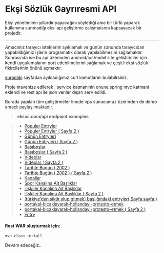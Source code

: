 Ekşi Sözlük Gayrıresmi API
===================


Ekşi yönetiminin yıllardır yapacağını söylediği ama bir türlü yaparak kullanıma sunmadığı eksi api geliştirme çalışmalarını kapsayacak bir projedir.

----------

Amacımız tarayıcı isteklerini ayıklamak ve günün sonunda tarayıcıdan yapabildiğimiz işlerin programatik olarak yapılabilmesini sağlamaktır. Sonrasında ise bu api üzerinden android/ios/mobil site geliştiriciler için kendi uygulamalarını port edebilmelerini sağlamak ve çeşitli ekşi sözlük fikircilerinin önünü açmaktır.

[şuradaki](TODO.md) sayfadan ayıkladığımız curl komutlarını bulabilrsiniz. 

Proje mavenize edilerek , service katmaninin onune spring mvc katmani eklendi ve rest api ile json veriler dışarı serv edildi.

Burada yapılan tüm geliştirmeler linode vps sunucumuz üzerinden de demo amaçlı paylaşılmaktadır.

> **eksici.com/api endpoint examples**


> - <a href="http://www.eksici.com/api/v1/topic/popular" target="_blank">Populer Entryler</a>
> - <a href="http://www.eksici.com/api/v1/topic/popular?nextPageHref=/basliklar/m/populer?p=2" target="_blank">Populer Entryler ( Sayfa 2 )</a>
> - <a href="http://www.eksici.com/api/v1/topic/today" target="_blank">Günün Entryleri</a>
> - <a href="http://www.eksici.com/api/v1/topic/today?nextPageHref=/basliklar/bugun/2" target="_blank">Günün Entryleri ( Sayfa 2 )</a>
> - <a href="http://www.eksici.com/api/v1/topic/deserted" target="_blank">Başıboşlar</a>
> - <a href="http://www.eksici.com/api/v1/topic/deserted?nextPageHref=/basliklar/basiboslar?p=2" target="_blank">Başıboşlar ( Sayfa 2 )</a>
> - <a href="http://www.eksici.com/api/v1/topic/videos" target="_blank">Videolar</a>
> - <a href="http://www.eksici.com/api/v1/topic/videos?nextPageHref=/basliklar/videolar?p=2" target="_blank">Videolar ( Sayfa 2 )</a>
> - <a href="http://www.eksici.com/api/v1/topic/todayinhistory/2002" target="_blank">Tarihte Bugün ( 2002 )</a>
> - <a href="http://www.eksici.com/api/v1/topic/todayinhistory/2002?nextPageHref=/basliklar/tarihte-bugun?_=1489314304991&year=2002&p=2" target="_blank">Tarihte Bugün ( 2002 ) ( Sayfa 2 )</a>
> - <a href="http://www.eksici.com/api/v1/channels" target="_blank">Kanallar</a>
> - <a href="http://www.eksici.com/api/v1//channels/topics?topicsHref=/basliklar/kanal/spor" target="_blank">Spor Kanalına Ait Başlıklar</a>
> - <a href="http://www.eksici.com/api/v1/channels/topics?topicsHref=/basliklar/kanal/ili%C5%9Fkiler" target="_blank">İlişkiler Kanalına Ait Başlıklar</a>
> - <a href="http://www.eksici.com/api/v1/channels/topics?topicsHref=/basliklar/kanal/ili%C5%9Fkiler?p=2" target="_blank">İlişkiler Kanalına Ait Başlıklar ( Sayfa 2 )</a>
> - <a href="http://www.eksici.com/api/v1/topics/entries?topicsHref=/turkiyeden-siktir-olup-gitmek--3843083?nr=true&rf=bu%20ülkeden%20siktir%20olup%20gitmek" target="_blank">(türkiye'den siktir olup gitmek) başlığındaki entryler( Sayfa sayfa )</a>
> - <a href="http://www.eksici.com/api/v1/topics/entries?topicsHref=/portakal-bicaklayarak-hollandayi-protesto-etmek--5319445?a=popular" target="_blank">portakal-bicaklayarak-hollandayi-protesto-etmek</a>
> - <a href="http://www.eksici.com/api/v1/topics/entries?topicsHref=/portakal-bicaklayarak-hollandayi-protesto-etmek--5319445?a=popular&p=2" target="_blank">portakal-bicaklayarak-hollandayi-protesto-etmek ( Sayfa 2 )</a>
> - <a href="http://www.eksici.com/api/v1/entry/66802288" target="_blank">Entry</a>




#### Rest WAR oluşturmak için:

```
mvn clean install
```

Devam edeceğiz..